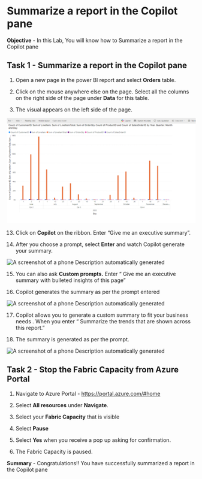 # Summarize a report in the Copilot pane

**Objective** - In this Lab, You will know how to Summarize a report in the Copilot pane

## Task 1 - Summarize a report in the Copilot pane

1. Open a new page in the power BI report and select **Orders** table.

11. Click on the mouse anywhere else on the page. Select all the columns
    on the right side of the page under **Data** for this table.

12. The visual appears on the left side of the page.

![](./media/media6/image7.png)

13. Click on **Copilot** on the ribbon. Enter “Give me an executive
    summary”.

14. After you choose a prompt, select **Enter** and watch Copilot
    generate your summary.

![A screenshot of a phone Description automatically
generated](./media/media6/image8.png)

15. You can also ask **Custom prompts.** Enter “ Give me an executive
    summary with bulleted insights of this page”

16. Copilot generates the summary as per the prompt entered

![A screenshot of a phone Description automatically
generated](./media/media6/image9.png)

17. Copilot allows you to generate a custom summary to fit your business
    needs . When you enter “ Summarize the trends that are shown across
    this report.”

18. The summary is generated as per the prompt.

![A screenshot of a phone Description automatically
generated](./media/media6/image10.png)

## Task 2 - Stop the Fabric Capacity from Azure Portal

1. Navigate to Azure Portal - <https://portal.azure.com/#home>

2. Select **All resources** under **Navigate**. 

3. Select your **Fabric Capacity** that is visible

4. Select **Pause**

5. Select **Yes** when you receive a pop up asking for confirmation.

6. The Fabric Capacity is paused.

**Summary** - Congratulations!! You have successfully summarized a report in the Copilot pane
